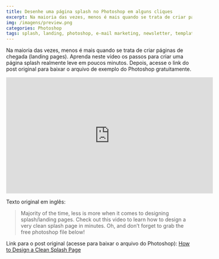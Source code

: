 ```yaml
---
title: Desenhe uma página splash no Photoshop em alguns cliques
excerpt: Na maioria das vezes, menos é mais quando se trata de criar páginas de chegada (landing pages). Aprenda neste vídeo os passos para criar uma página splash realmente leve em poucos minutos.
img: /imagens/preview.png
categories: Photoshop
tags: splash, landing, photoshop, e-mail marketing, newsletter, template
---
```


Na maioria das vezes, menos é mais quando se trata de criar páginas de chegada (landing pages). Aprenda neste vídeo os passos para criar uma página splash realmente leve em poucos minutos. Depois, acesse o link do post original para baixar o arquivo de exemplo do Photoshop gratuitamente.

<iframe width="560" height="315" src="http://www.youtube.com/embed/AEOoNBo-8jc" frameborder="0" allowfullscreen></iframe>

Texto original em inglês:
<blockquote>
Majority of the time, less is more when it comes to designing splash/landing pages.
Check out this video to learn how to design a very clean splash page in minutes.
Oh, and don’t forget to grab the free photoshop file below!
</blockquote>

Link para o post original (acesse para baixar o arquivo do Photoshop):
<a href="http://www.myhomestartup.com/design/how-to-design-a-clean-splash-page/" target="_blank" title="Acessar o site em uma nova guia/janela">How to Design a Clean Splash Page</a>